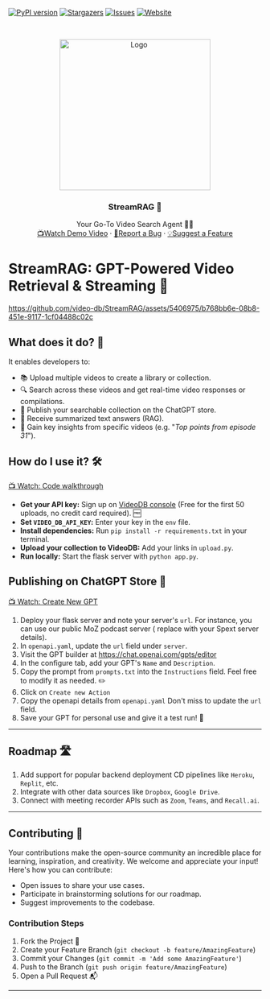 <!-- PROJECT SHIELDS -->
<!--
*** Reference links are enclosed in brackets [ ] instead of parentheses ( ).
*** https://www.markdownguide.org/basic-syntax/#reference-style-links
-->
[![PyPI version][pypi-shield]][pypi-url]
[![Stargazers][stars-shield]][stars-url]
[![Issues][issues-shield]][issues-url]
[![Website][website-shield]][website-url]


<!-- PROJECT LOGO -->
<br />
<p align="center">
  <a href="https://videodb.io/">
    <img src="https://codaio.imgix.net/docs/_s5lUnUCIU/blobs/bl-RgjcFrrJjj/d3cbc44f8584ecd42f2a97d981a144dce6a66d83ddd5864f723b7808c7d1dfbc25034f2f25e1b2188e78f78f37bcb79d3c34ca937cbb08ca8b3da1526c29da9a897ab38eb39d084fd715028b7cc60eb595c68ecfa6fa0bb125ec2b09da65664a4f172c2f" alt="Logo" width="300" height="">
  </a>

<h3 align="center">StreamRAG 🎥</h3>

  <p align="center">
    Your Go-To Video Search Agent 🕵️‍♂️
    <br />
    <a href="https://console.videodb.io/player?url=https://stream.videodb.io/v3/published/manifests/90cb6cf2-d6ce-4a23-9d90-442c7cc357b8.m3u8"> 📺Watch Demo Video</a>  
    ·
    <a href="https://github.com/video-db/streamRAG/issues">🐞Report a Bug</a> 
    ·
    <a href="https://github.com/video-db/streamRAG/issues">💡Suggest a Feature</a> 
  </p>
</p>

<!-- ABOUT THE PROJECT -->

# StreamRAG: GPT-Powered Video Retrieval & Streaming 🚀


https://github.com/video-db/StreamRAG/assets/5406975/b768bb6e-08b8-451e-9117-1cf04488c02c




## What does it do? 🤔

It enables developers to:
* 📚 Upload multiple videos to create a library or collection.
* 🔍 Search across these videos and get real-time video responses or compilations.
* 🛒 Publish your searchable collection on the ChatGPT store.
* 📝 Receive summarized text answers (RAG).
* 🌟 Gain key insights from specific videos (e.g. "_Top points from  episode 31_").

## How do I use it? 🛠️
[📺 Watch: Code walkthrough](https://console.videodb.io/player?url=https://stream.videodb.io/v3/published/manifests/b79a91d7-9553-4b4f-9d02-a47b9e168148.m3u8)

- **Get your API key:** Sign up on [VideoDB console](https://console.videodb.io) (Free for the first 50 uploads, no
  credit card required). 🆓
- **Set `VIDEO_DB_API_KEY`:** Enter your key in the `env` file.
- **Install dependencies:** Run `pip install -r requirements.txt` in your terminal.
- **Upload your collection to VideoDB:** Add your links in `upload.py`.
- **Run locally:** Start the flask server with `python app.py`.

## Publishing on ChatGPT Store 🏪
[📺 Watch: Create New GPT](https://console.videodb.io/player?url=https://stream.videodb.io/v3/published/manifests/b4b01b80-f38b-47f7-a238-09e53d844792.m3u8)

1. Deploy your flask server and note your server's `url`. For instance, you can use our public MoZ podcast server (
   replace with your Spext server details).
2. In `openapi.yaml`, update the `url` field under `server`.
3. Visit the GPT builder at https://chat.openai.com/gpts/editor
4. In the configure tab, add your GPT's `Name` and `Description`.
5. Copy the prompt from `prompts.txt` into the `Instructions` field. Feel free to modify it as needed. ✏️
6. Click on `Create new Action`
7. Copy the openapi details from `openapi.yaml` Don't miss to update the `url` field.
8. Save your GPT for personal use and give it a test run! 🧪

---
<!-- ROADMAP -->

## Roadmap 🛣️

1. Add support for popular backend deployment CD pipelines like `Heroku`, `Replit`, etc.
2. Integrate with other data sources like `Dropbox`, `Google Drive`.
3. Connect with meeting recorder APIs such as `Zoom`, `Teams`, and `Recall.ai`.

---
<!-- CONTRIBUTING -->

## Contributing 🤝

Your contributions make the open-source community an incredible place for learning, inspiration, and creativity. We
welcome and appreciate your input! Here's how you can contribute:

- Open issues to share your use cases.
- Participate in brainstorming solutions for our roadmap.
- Suggest improvements to the codebase.

### Contribution Steps

1. Fork the Project 🍴
2. Create your Feature Branch (`git checkout -b feature/AmazingFeature`)
3. Commit your Changes (`git commit -m 'Add some AmazingFeature'`)
4. Push to the Branch (`git push origin feature/AmazingFeature`)
5. Open a Pull Request 📬

---

<!-- MARKDOWN LINKS & IMAGES -->
<!-- https://www.markdownguide.org/basic-syntax/#reference-style-links -->

[pypi-shield]: https://img.shields.io/pypi/v/videodb?style=for-the-badge

[pypi-url]: https://pypi.org/project/videodb/

[python-shield]:https://img.shields.io/pypi/pyversions/videodb?style=for-the-badge

[stars-shield]: https://img.shields.io/github/stars/video-db/streamRAG.svg?style=for-the-badge

[stars-url]: https://github.com/video-db/streamRAG/stargazers

[issues-shield]: https://img.shields.io/github/issues/video-db/videodb-python.svg?style=for-the-badge

[issues-url]: https://github.com/video-db/streamRAG/issues

[website-shield]: https://img.shields.io/website?url=https%3A%2F%2Fvideodb.io%2F&style=for-the-badge&label=videodb.io

[website-url]: https://videodb.io/

